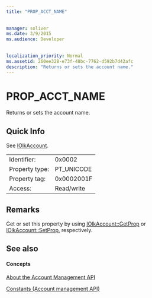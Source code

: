 ```yaml
---
title: "PROP_ACCT_NAME"
 
 
manager: soliver
ms.date: 3/9/2015
ms.audience: Developer
 
 
localization_priority: Normal
ms.assetid: 260ee328-e73f-48bc-7762-d592b7d42afc
description: "Returns or sets the account name."
---
```


# PROP_ACCT_NAME

Returns or sets the account name.
  
## Quick Info

See [IOlkAccount](iolkaccount.md).
  
|||
|:-----|:-----|
|Identifier:  <br/> |0x0002  <br/> |
|Property type:  <br/> |PT_UNICODE  <br/> |
|Property tag:  <br/> |0x0002001F  <br/> |
|Access:  <br/> |Read/write  <br/> |
   
## Remarks

Get or set this property by using [IOlkAccount::GetProp](iolkaccount-getprop.md) or [IOlkAccount::SetProp](iolkaccount-setprop.md), respectively.
  
## See also

#### Concepts

[About the Account Management API](about-the-account-management-api.md)
  
[Constants (Account management API)](constants-account-management-api.md)

